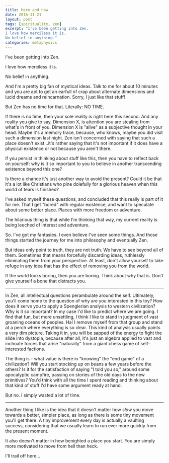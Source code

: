 ```yaml
---
title: Here and now
date: 2016-11-21
layout: post
tags: [spirituality, zen]
excerpt: "I've been getting into Zen.
I love how merciless it is.
No belief in anything."
categories: metaphysics
---
```


I've been getting into Zen.

I love how merciless it is.

No belief in anything.

And I'm a pretty big fan of mystical ideas. Talk to me for about 10 minutes and
you are apt to get an earfull of crap about alternate dimensions and lucid
dreams and reincarnation. Sorry, I just like that stuff!

But Zen has no time for that. Literally: NO TIME.

If there is no time, then your sole reality is right here this second.
And any reality you give to say, Dimension X, is attention you are stealing from
what's in front of you. Dimension X is "alive" as a subjective thought in your
head. Maybe it's a memory trace, because, who knows, maybe you did visit such
a dimension last night. Zen isn't concerned with saying that such a place
doesn't exist...it's rather saying that it's not important if it does have
a physical existence or not because you aren't there.

If you persist in thinking about stuff like this, then you have to reflect back
on yourself: why is it so important to you to believe in another transcending
existence beyond this one?

Is there a chance it's just another way to avoid the present? Could it be that
it's a lot like Christians who pine dolefully for a glorious heaven when this
world of tears is finished?

I've asked myself these questions, and concluded that this really is part of it
for me. That I get "bored" with regular existence, and want to speculate about
some better place. Places with more freedom or adventure.

The hilarious thing is that while I'm thinking that way, my current reality is
being leeched of interest and adventure.

So. I've got my fantasies. I even believe I've seen some things. And those
things started the journey for me into philosophy and eventually Zen.

But ideas only point to truth, they are not truth. We have to see beyond all of
them. Sometimes that means forcefully discarding ideas, ruthlessly eliminating
them from your perspective. At least, don't allow yourself to take refuge in any
idea that has the effect of removing you from the world.

If the world looks boring, then you are boring. Think about why that is. Don't
give yourself a bone that distracts you.

----

In Zen, all intellectual questions perambulate around the self. 
Ultimately, you'll come home to the question of why are you interested in this toy?
How does it serve you to apply a Spenglerian analysis to western civilization?
Why is it so important?
In my case I'd like to predict where we are going.
I find that fun, but more unsettling, I think I like to stand in judgment of
vast groaning oceans of peoples. Ha!
I remove myself from that group and stand at a perch where everything is so clear.
This kind of analysis usually paints a very dim picture.
Taking it in, you will be sapped of the energy to fight the slide into dystopia,
because after all, it's just an algebra applied to vast and inchoate forces
that arise "naturally" from a giant chess game of self-interested factions.

The thing is - what value is there in "knowing" the "end game" of a civilization?
Will you start stocking up on beans a few years before the others?
Is it for the satisfaction of saying "I told you so," around some apocalyptic campfire,
passing on stories of the old days to the new primitives?
You'd think with all the time I spent reading and thinking about that kind of stuff
I'd have some argument ready at hand.

But no. I simply wasted a lot of time.

----

Another thing I like is the idea that it doesn't matter how _slow_ you move towards a
better, simpler place, as long as there is some tiny movement you'll get there.
A tiny improvement every day is actually a vaulting success, considering that
we usually learn to run ever more quickly from the present moment.

It also doesn't matter in how benighted a place you start. You are simply more motivated
to move from hell than heck.

I'll trail off here...

